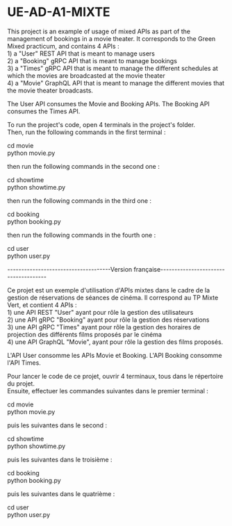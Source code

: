 # UE-AD-A1-MIXTE

This project is an example of usage of mixed APIs as part of the management of bookings in a movie theater. It corresponds to the Green Mixed practicum, and contains 4 APIs : <br>1) a  "User" REST API that is meant to manage users
<br>2) a "Booking" gRPC API that is meant to manage bookings
<br>3) a "Times" gRPC API that is meant to manage the different schedules at which the movies are broadcasted at the movie theater
<br>4) a "Movie" GraphQL API that is meant to manage the different movies that the movie theater broadcasts.

The User API consumes the Movie and Booking APIs. The Booking API consumes the Times API.

To run the project's code, open 4 terminals in the project's folder.
<br>Then, run the following commands in the first terminal :

cd movie<br>
python movie.py

then run the following commands in the second one :

cd showtime<br>
python showtime.py

then run the following commands in the third one :

cd booking<br>
python booking.py

then run the following commands in the fourth one :

cd user<br>
python user.py

-------------------------------------Version française-------------------------------------

Ce projet est un exemple d'utilisation d'APIs mixtes dans le cadre de la gestion de réservations de séances de cinéma. Il correspond au TP Mixte Vert, et contient 4 APIs : <br>1) une API REST "User" ayant pour rôle la gestion des utilisateurs
<br>2) une API gRPC "Booking" ayant pour rôle la gestion des réservations
<br>3) une API gRPC "Times" ayant pour rôle la gestion des horaires de projection des différents films proposés par le cinéma
<br>4) une API GraphQL "Movie", ayant pour rôle la gestion des films proposés.

L'API User consomme les APIs Movie et Booking. L'API Booking consomme l'API Times.

Pour lancer le code de ce projet, ouvrir 4 terminaux, tous dans le répertoire du projet.<br>Ensuite, effectuer les commandes suivantes dans le premier terminal :

cd movie<br>
python movie.py

puis les suivantes dans le second :

cd showtime<br>
python showtime.py

puis les suivantes dans le troisième :

cd booking<br>
python booking.py

puis les suivantes dans le quatrième :

cd user<br>
python user.py

